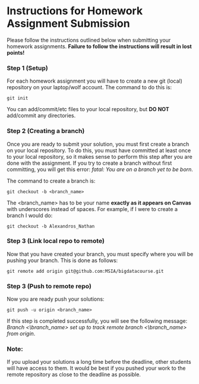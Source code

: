 # Instructions for Homework Assignment Submission

Please follow the instructions outlined below when submitting your homework assignments. **Failure 
to follow the instructions will result in lost points!**

### Step 1 (Setup)
For each homework assignment you will have to create a new git (local) repository on your laptop/wolf account. The command to do this is:

```
git init
```
You can add/commit/etc files to your local repository, but **DO NOT** add/commit any directories.  

### Step 2 (Creating a branch)
Once you are ready to submit your solution, you must first create a branch on your local repository. To do this, you must have committed at least once to your local repository, so it makes sense to perform this step after you are done with the assignment. If you try to create a branch without first committing, you will get this error: *fatal: You are on a branch yet to be born*.

The command to create a branch is:

```
git checkout -b <branch_name>
```

The \<branch_name\> has to be your name **exactly as it appears on Canvas** with underscores instead of spaces. For example, if I were to create a branch I would do: 

```
git checkout -b Alexandros_Nathan
```

### Step 3 (Link local repo to remote)
Now that you have created your branch, you must specify where you will be pushing your branch. This is done as follows:

```
git remote add origin git@github.com:MSIA/bigdatacourse.git
```

### Step 3 (Push to remote repo)
Now you are ready push your solutions:
```
git push -u origin <branch_name>
```
If this step is completed successfully, you will see the following message: *Branch <\branch_name\> set up to track remote branch <\branch_name\> from origin*.


### Note:
If you upload your solutions a long time before the deadline, other students will have access to them. It would be best if you pushed your work to the remote repository as close to the deadline as possible. 

